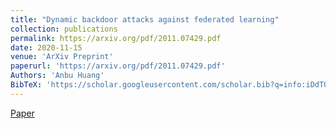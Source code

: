 ```yaml
---
title: "Dynamic backdoor attacks against federated learning"
collection: publications
permalink: https://arxiv.org/pdf/2011.07429.pdf
date: 2020-11-15
venue: 'ArXiv Preprint'
paperurl: 'https://arxiv.org/pdf/2011.07429.pdf'
Authors: 'Anbu Huang'
BibTeX: 'https://scholar.googleusercontent.com/scholar.bib?q=info:iDdTOb_DGpgJ:scholar.google.com/&amp;output=citation&amp;scisdr=CgXm689sEMLiod5hJKM:AAGBfm0AAAAAYjFkPKN9ibZqLqWZwacNjE2Chetlg3Sa&amp;scisig=AAGBfm0AAAAAYjFkPCbSEL-eNJYuffYCQYz8lZPHimBR&amp;scisf=4&amp;ct=citation&amp;cd=-1&amp;hl=zh-CN'
---
```


<a href='https://arxiv.org/pdf/2011.07429.pdf'>Paper</a>
